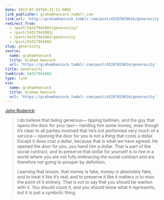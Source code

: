 ```yaml
---
date: 2013-07-01T04:31:11.000Z
link_publisher: grahamhancock.tumblr.com
link_url: 'http://grahamhancock.tumblr.com/post/43207829634/generosity'
redirect_from:
  - /post/54317941003/generosity/
  - /post/54317941003/
  - /post/54317941003/generosity
  - /post/54317941003
slug: generosity
source:
  name: grahamhancock
  title: Graham Hancock
  url: 'https://grahamhancock.tumblr.com/post/43207829634/generosity'
title: Generosity
tumblrid: 54317941003
type: link
via:
  name: grahamhancock
  title: Graham Hancock
  url: 'https://grahamhancock.tumblr.com/post/43207829634/generosity'
---
```

<p> <a href="https://twitter.com/johnroderick" target="_blank">John Roderick</a>:</p>

<blockquote>
<p>I do believe that being generous— tipping bellmen, and the guy that opens the door for your taxi— handing him some money, even though it’s clear to all parties involved that he’s not performed very much of a service— opening the door for you is not a thing that costs a dollar. Except it does cost a dollar, because that is what we have agreed. He opened the door for you, you hand him a dollar. That is part of the social contract, and to preserve that dollar for yourself is to live in a world where you are not fully embracing the social contract and are therefore not going to prosper by definition.

</p><p>Learning that lesson, that money is fake, money is absolutely fake, and to treat it like it’s real, and to preserve it like it matters is to miss the point of it entirely. That is not to say that you should be wanton with it. You should count it, and you should know what it represents, but it is just a symbolic thing.</p></blockquote>
